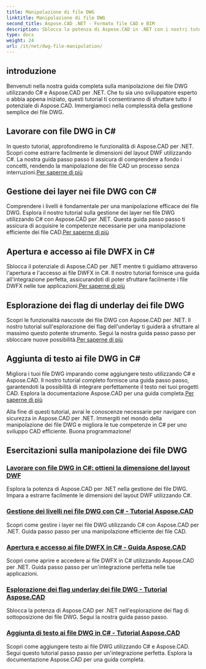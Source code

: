 ```yaml
---
title: Manipolazione di file DWG
linktitle: Manipolazione di file DWG
second_title: Aspose.CAD .NET - Formato file CAD e BIM
description: Sblocca la potenza di Aspose.CAD in .NET con i nostri tutorial DWG. Master C# per una gestione CAD efficiente, estraendo facilmente le dimensioni del layout DWF.
type: docs
weight: 24
url: /it/net/dwg-file-manipulation/
---
```


## introduzione

Benvenuti nella nostra guida completa sulla manipolazione dei file DWG utilizzando C# e Aspose.CAD per .NET. Che tu sia uno sviluppatore esperto o abbia appena iniziato, questi tutorial ti consentiranno di sfruttare tutto il potenziale di Aspose.CAD. Immergiamoci nella complessità della gestione semplice dei file DWG.

## Lavorare con file DWG in C#
 In questo tutorial, approfondiremo le funzionalità di Aspose.CAD per .NET. Scopri come estrarre facilmente le dimensioni del layout DWF utilizzando C#. La nostra guida passo passo ti assicura di comprendere a fondo i concetti, rendendo la manipolazione dei file CAD un processo senza interruzioni.[Per saperne di più](./get-size-of-dwf-layout/)

## Gestione dei layer nei file DWG con C#
Comprendere i livelli è fondamentale per una manipolazione efficace dei file DWG. Esplora il nostro tutorial sulla gestione dei layer nei file DWG utilizzando C# con Aspose.CAD per .NET. Questa guida passo passo ti assicura di acquisire le competenze necessarie per una manipolazione efficiente dei file CAD.[Per saperne di più](./support-of-layers/)

## Apertura e accesso ai file DWFX in C#
 Sblocca il potenziale di Aspose.CAD per .NET mentre ti guidiamo attraverso l'apertura e l'accesso ai file DWFX in C#. Il nostro tutorial fornisce una guida all'integrazione perfetta, assicurandoti di poter sfruttare facilmente i file DWFX nelle tue applicazioni.[Per saperne di più](./opening-and-accessing-dwfx-files/)

## Esplorazione dei flag di underlay dei file DWG
 Scopri le funzionalità nascoste dei file DWG con Aspose.CAD per .NET. Il nostro tutorial sull'esplorazione dei flag dell'underlay ti guiderà a sfruttare al massimo questo potente strumento. Segui la nostra guida passo passo per sbloccare nuove possibilità.[Per saperne di più](./exploring-underlay-flags-of-dwg/)

## Aggiunta di testo ai file DWG in C# 
Migliora i tuoi file DWG imparando come aggiungere testo utilizzando C# e Aspose.CAD. Il nostro tutorial completo fornisce una guida passo passo, garantendoti la possibilità di integrare perfettamente il testo nei tuoi progetti CAD. Esplora la documentazione Aspose.CAD per una guida completa.[Per saperne di più](./adding-text-to-dwg/)

Alla fine di questi tutorial, avrai le conoscenze necessarie per navigare con sicurezza in Aspose.CAD per .NET. Immergiti nel mondo della manipolazione dei file DWG e migliora le tue competenze in C# per uno sviluppo CAD efficiente. Buona programmazione!
## Esercitazioni sulla manipolazione dei file DWG
### [Lavorare con file DWG in C#: ottieni la dimensione del layout DWF](./get-size-of-dwf-layout/)
Esplora la potenza di Aspose.CAD per .NET nella gestione dei file DWG. Impara a estrarre facilmente le dimensioni del layout DWF utilizzando C#.
### [Gestione dei livelli nei file DWG con C# - Tutorial Aspose.CAD](./support-of-layers/)
Scopri come gestire i layer nei file DWG utilizzando C# con Aspose.CAD per .NET. Guida passo passo per una manipolazione efficiente dei file CAD.
### [Apertura e accesso ai file DWFX in C# - Guida Aspose.CAD](./opening-and-accessing-dwfx-files/)
Scopri come aprire e accedere ai file DWFX in C# utilizzando Aspose.CAD per .NET. Guida passo passo per un'integrazione perfetta nelle tue applicazioni.
### [Esplorazione dei flag underlay dei file DWG - Tutorial Aspose.CAD](./exploring-underlay-flags-of-dwg/)
Sblocca la potenza di Aspose.CAD per .NET nell'esplorazione dei flag di sottoposizione dei file DWG. Segui la nostra guida passo passo.
### [Aggiunta di testo ai file DWG in C# - Tutorial Aspose.CAD](./adding-text-to-dwg/)
Scopri come aggiungere testo ai file DWG utilizzando C# e Aspose.CAD. Segui questo tutorial passo passo per un'integrazione perfetta. Esplora la documentazione Aspose.CAD per una guida completa.